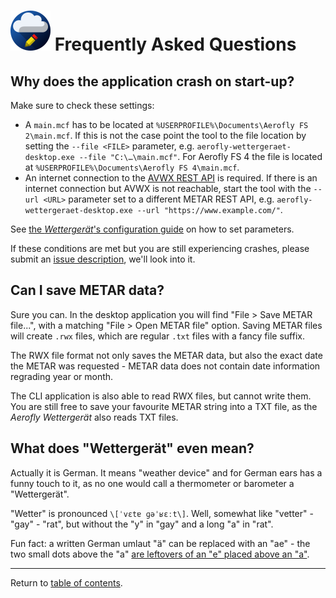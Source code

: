 ![](./favicon-64x64.png) Frequently Asked Questions
======================================

Why does the application crash on start-up?
------------------------------------------

Make sure to check these settings:

* A `main.mcf` has to be located at `%USERPROFILE%\Documents\Aerofly FS 2\main.mcf`. If this is not the case point the tool to the file location by setting the `--file <FILE>` parameter, e.g. `aerofly-wettergeraet-desktop.exe --file "C:\…\main.mcf"`. For Aerofly FS 4 the file is located at `%USERPROFILE%\Documents\Aerofly FS 4\main.mcf`.
* An internet connection to the [AVWX REST API](https://avwx.rest/) is required. If there is an internet connection but AVWX is not reachable, start the tool with the `--url <URL>` parameter set to a different METAR REST API, e.g. `aerofly-wettergeraet-desktop.exe --url "https://www.example.com/"`.

See [the <i>Wettergerät</i>'s configuration guide](configuration.md) on how to set parameters.

If these conditions are met but you are still experiencing crashes, please submit an [issue description](https://github.com/fboes/aerofly-wettergeraet/issues), we'll look into it.

Can I save METAR data?
----------------------

Sure you can. In the desktop application you will find "File > Save METAR file...", with a matching "File > Open METAR file" option. Saving METAR files will create `.rwx` files, which are regular `.txt` files with a fancy file suffix.

The RWX file format not only saves the METAR data, but also the exact date the METAR was requested - METAR data does not contain date information regrading year or month.

The CLI application is also able to read RWX files, but cannot write them. You are still free to save your favourite METAR string into a TXT file, as the <i>Aerofly Wettergerät</i> also reads TXT files.

What does "Wettergerät" even mean?
----------------------------------

Actually it is German. It means "weather device" and for German ears has a funny touch to it, as no one would call a thermometer or barometer a "Wettergerät".

"Wetter" is pronounced `\[ˈvɛtɐ ɡəˈʁɛːt\]`. Well, somewhat like "vetter" - "gay" - "rat", but without the "y" in "gay" and a long "a" in "rat".

Fun fact: a written German umlaut "ä" can be replaced with an "ae" - the two small dots above the "a" [are leftovers of an "e" placed above an "a"](https://en.wikipedia.org/wiki/Diaeresis_(diacritic)#Umlaut).

---

Return to [table of contents](README.md).
